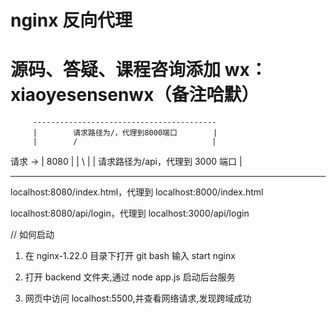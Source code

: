 # nginx 反向代理

# 源码、答疑、课程咨询添加 wx：xiaoyesensenwx（备注哈默）

         -----------------------------------------
         |        请求路径为/，代理到8000端口        |
         |        /                              |

请求 -> | 8080 |
| \ |
| 请求路径为/api，代理到 3000 端口 |

---

localhost:8080/index.html，代理到 localhost:8000/index.html

localhost:8080/api/login，代理到 localhost:3000/api/login

// 如何启动

1. 在 nginx-1.22.0 目录下打开 git bash 输入 start nginx

2. 打开 backend 文件夹,通过 node app.js 启动后台服务

3. 网页中访问 localhost:5500,并查看网络请求,发现跨域成功
